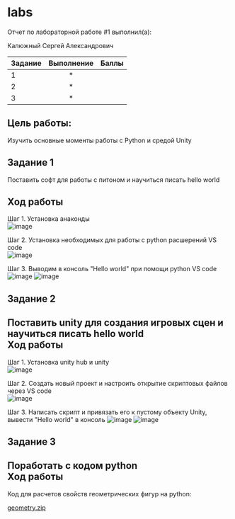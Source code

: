 # labs
Отчет по лабораторной работе #1 выполнил(а):

Калюжный Сергей Александрович

| Задание       | Выполнение         | Баллы |
| ------------- |:------------------:| -----:|
| 1             | *                  |       |
| 2             | *                  |       |
| 3             | *                  |       |

Цель работы:  
---
Изучить основные моменты работы с Python и средой Unity  

Задание 1  
---
Поставить софт для работы с питоном и научиться писать hello world  

Ход работы  
---  
Шаг 1. Установка анаконды  
![image](https://user-images.githubusercontent.com/81421386/192574461-73803b48-2b20-4db3-bd9b-69c558dc5c2e.png)

Шаг 2. Установка необходимых для работы с python расшерений VS code  
![image](https://user-images.githubusercontent.com/81421386/192574879-e47796f8-c085-4c39-8421-00acb48dea10.png)

Шаг 3. Выводим в консоль "Hello world" при помощи python VS code  
![image](https://user-images.githubusercontent.com/81421386/192575054-568b93d1-6850-4237-9c59-1f1c1ece0a4f.png)
![image](https://user-images.githubusercontent.com/81421386/192575170-95d806d9-dce3-4e97-9add-259560a5b670.png)

Задание 2
---
Поставить unity для создания игровых сцен и научиться писать hello world  
Ход работы
---  
Шаг 1. Установка unity hub и unity  
![image](https://user-images.githubusercontent.com/81421386/192575940-abd096e7-ce3e-48e9-b69c-3344dc2a557b.png)

Шаг 2. Создать новый проект и настроить открытие скриптовых файлов через VS code  
![image](https://user-images.githubusercontent.com/81421386/192577270-4caa64ba-0f16-41ba-8375-bf085c26afb1.png)

Шаг 3. Написать скрипт и привязать его к пустому объекту Unity, вывести "Hello world" в консоль
![image](https://user-images.githubusercontent.com/81421386/192577563-2af2294b-2702-418e-bf46-15bec458e564.png)
![image](https://user-images.githubusercontent.com/81421386/192577734-6811e227-0882-45fc-8e90-d5a7c680b5a6.png)


Задание 3
---  
Поработать с кодом python  
Ход работы
---  
Код для расчетов свойств геометрических фигур на python:

[geometry.zip](https://github.com/DeusAgile/labs/files/9657853/geometry.zip)

